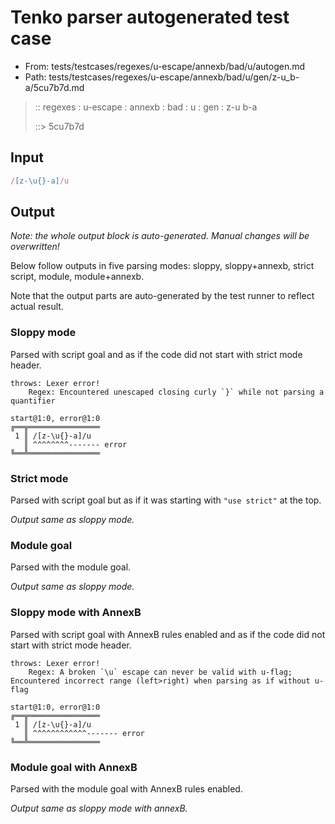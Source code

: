 # Tenko parser autogenerated test case

- From: tests/testcases/regexes/u-escape/annexb/bad/u/autogen.md
- Path: tests/testcases/regexes/u-escape/annexb/bad/u/gen/z-u_b-a/5cu7b7d.md

> :: regexes : u-escape : annexb : bad : u : gen : z-u b-a
>
> ::> 5cu7b7d

## Input


`````js
/[z-\u{}-a]/u
`````

## Output

_Note: the whole output block is auto-generated. Manual changes will be overwritten!_

Below follow outputs in five parsing modes: sloppy, sloppy+annexb, strict script, module, module+annexb.

Note that the output parts are auto-generated by the test runner to reflect actual result.

### Sloppy mode

Parsed with script goal and as if the code did not start with strict mode header.

`````
throws: Lexer error!
    Regex: Encountered unescaped closing curly `}` while not parsing a quantifier

start@1:0, error@1:0
╔══╦════════════════
 1 ║ /[z-\u{}-a]/u
   ║ ^^^^^^^^------- error
╚══╩════════════════

`````

### Strict mode

Parsed with script goal but as if it was starting with `"use strict"` at the top.

_Output same as sloppy mode._

### Module goal

Parsed with the module goal.

_Output same as sloppy mode._

### Sloppy mode with AnnexB

Parsed with script goal with AnnexB rules enabled and as if the code did not start with strict mode header.

`````
throws: Lexer error!
    Regex: A broken `\u` escape can never be valid with u-flag; Encountered incorrect range (left>right) when parsing as if without u-flag

start@1:0, error@1:0
╔══╦════════════════
 1 ║ /[z-\u{}-a]/u
   ║ ^^^^^^^^^^^^------- error
╚══╩════════════════

`````

### Module goal with AnnexB

Parsed with the module goal with AnnexB rules enabled.

_Output same as sloppy mode with annexB._

